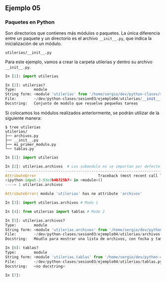 ## Ejemplo 05

### Paquetes en Python

Son directorios que contienes más módulos o paquetes. La única diferencia entre un paquete y un directorio es el archivo `__init__.py`, que indica la inicialización de un módulo.

`utilerias/__init__.py`

Para este ejemplo, vamos a crear la carpeta utilerias y dentro su archivo `__init__.py`.

```python
In [1]: import utilerias

In [2]: utilerias?
Type:        module
String form: <module 'utilerias' from '/home/sergio/dev/python-clases/sesion03/ejemplo04/utilerias/__init__.py'>
File:        ~/dev/python-clases/sesion03/ejemplo04/utilerias/__init__.py
Docstring:   Conjunto de modúlo que resuelve pequeñas tareas
```

Si colocamos los módulos realizados anteriormente, se podrán utilizar de la siguiente manera:

```
$ tree utilerias
utilerias/
├── archivos.py
├── __init__.py
├── mi_primer_modulo.py
└── tablas.py
```

```python
In [1]: import utilerias

In [2]: utilerias.archivos  # Los submodulo no se importan por defecto
---------------------------------------------------------------------------
AttributeError                            Traceback (most recent call last)
<ipython-input-2-93e3b4b725b7> in <module>()
----> 1 utilerias.archivos

AttributeError: module 'utilerias' has no attribute 'archivos'

In [3]: import utilerias.archivos # Modo 1

In [4]: from utilerias import tablas # Modo 2

In [5]: utilerias.archivos?
Type:        module
String form: <module 'utilerias.archivos' from '/home/sergio/dev/python-clases/sesion03/ejemplo04/utilerias/archivos.py'>
File:        ~/dev/python-clases/sesion03/ejemplo04/utilerias/archivos.py
Docstring:   Móudlo para mostrar una lista de archivos, con fecha y tamaño

In [6]: tablas?
Type:        module
String form: <module 'utilerias.tablas' from '/home/sergio/dev/python-clases/sesion03/ejemplo04/utilerias/tablas.py'>
File:        ~/dev/python-clases/sesion03/ejemplo04/utilerias/tablas.py
Docstring:   <no docstring>

In [7]: 
```
